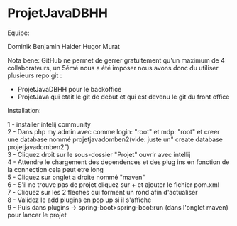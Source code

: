 # ProjetJavaDBHH

Equipe:

Dominik
Benjamin
Haider
Hugor
Murat

Nota bene:
GitHub ne permet de gerrer gratuitement qu'un maximum de 4 collaborateurs, un 5émé nous a été imposer nous avons donc du utiliser plusieurs repo git :      
- ProjetJavaDBHH pour le backoffice               
- ProjetJava qui etait le git de debut et qui est devenu le git du front office      

Installation:

1 - installer intelij community    
2 - Dans php my admin avec comme login: "root" et mdp: "root" et creer une database nommé projetjavadomben2(vide: juste un" create database projetjavadomben2")       
3 - Cliquez droit sur le sous-dossier "Projet" ouvrir avec intellij      
4 - Attendre le chargement des dependences et des plug ins en fonction de la connection cela peut etre long       
5 - Cliquez sur onglet a droite nommé "maven"  
6 - S'il ne trouve pas de projet cliquez sur + et ajouter le fichier pom.xml    
7 - Cliquez sur les 2 fleches qui forment un rond afin d'actualiser    
8 - Validez le add plugins en pop up si il s'affiche    
9 - Puis dans plugins -> spring-boot>spring-boot:run (dans l'onglet maven) pour lancer le projet   
